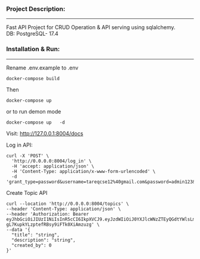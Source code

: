 
### Project Description:
-----
Fast API Project for CRUD Operation & API serving using sqlalchemy. <br>
DB: PostgreSQL- 17.4


### Installation & Run: 
-----
Rename .env.example to .env

```
docker-compose build 
```

Then 

```
docker-compose up   
```
or to run demon mode

```
docker-compose up   -d
```



Visit: 
http://127.0.0.1:8004/docs

Log in API: 

```
curl -X 'POST' \
  'http://0.0.0.0:8004/log_in' \
  -H 'accept: application/json' \
  -H 'Content-Type: application/x-www-form-urlencoded' \
  -d 'grant_type=password&username=tareqcse12%40gmail.com&password=admin123&scope=&client_id=&client_secret='

```

Create Topic API

```
curl --location 'http://0.0.0.0:8004/topics' \
--header 'Content-Type: application/json' \
--header 'Authorization: Bearer eyJhbGciOiJIUzI1NiIsInR5cCI6IkpXVCJ9.eyJzdWIiOiJ0YXJlcWNzZTEyQGdtYWlsLmNvbSIsImV4cCI6MTc0NTQ5MjExOX0.QfkL7NQkzG-gL7KupkYLzptefRBsy9iFTk0XiAmzuzg' \
--data '{
  "title": "string",
  "description": "string",
  "created_by": 0
}'
```
